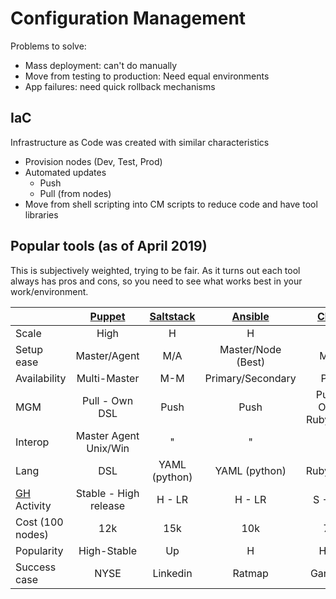 # Configuration Management

Problems to solve:

- Mass deployment: can't do manually
- Move from testing to production: Need equal environments
- App failures: need quick rollback mechanisms

## IaC

Infrastructure as Code was created with similar characteristics

- Provision nodes (Dev, Test, Prod)
- Automated updates
  - Push
  - Pull (from nodes)
- Move from shell scripting into CM scripts to reduce code and have tool libraries

## Popular tools (as of April 2019)

This is subjectively weighted, trying to be fair. As it turns out each tool always has pros and cons, so you need to see what works best in your work/environment.

||[Puppet](https://puppet.com/)|[Saltstack](https://www.saltstack.com/)|[Ansible](https://www.ansible.com/)|[Chef](https://www.chef.io/get-chef/)
--- | :---: | :---: | :---: | :---:
Scale|High|H|H|
Setup ease|Master/Agent|M/A|Master/Node (Best)|M/A
Availability|Multi-Master|M-M|Primary/Secondary|P/S
MGM|Pull - Own DSL|Push|Push|Pull - Own Ruby DSL
Interop|Master Agent Unix/Win|"|"|"
Lang|DSL|YAML (python)|YAML (python)|Ruby/DSL
[GH](https://github.com) Activity|Stable - High release|H - LR|H - LR|S - HR
Cost (100 nodes)|12k|15k|10k|7k
Popularity|High-Stable|Up|H|H-S
Success case|NYSE|Linkedin|Ratmap|Gannett
